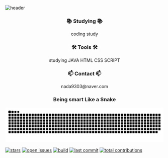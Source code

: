 ![header](https://capsule-render.vercel.app/api?type=venom&color=timeGradient&height=300&section=header&text=kitty%20yakki&fontSize=90&fontColor=d6ace6)

<h3 align="center">📚 Studying 📚</h3>
<p align="center">coding study</p>

<h3 align="center">🛠 Tools 🛠</h3>
<p align="center">studying JAVA HTML CSS SCRIPT </p>

<h3 align="center">📫 Contact 📫</h3>
<p align="center">nada9303@naver.com</p>

<h3 align="center">Being smart Like a Snake</h3>
<img src="https://github.com/Platane/snk/raw/output/github-contribution-grid-snake.svg" alt="" style="max-width: 100%;">

[![stars](https://custom-icon-badges.demolab.com/github/stars/DenverCoder1/custom-icon-badges?logo=star)](https://custom-icon-badges.demolab.com/github/stars/DenverCoder1/custom-icon-badges?logo=star)
[![open issues](https://custom-icon-badges.demolab.com/github/issues-raw/DenverCoder1/custom-icon-badges?logo=issue)](https://custom-icon-badges.demolab.com/github/issues-raw/DenverCoder1/custom-icon-badges?logo=issue)
[![build](https://custom-icon-badges.demolab.com/github/actions/workflow/status/DenverCoder1/custom-icon-badges/ci.yml?branch=main&logo=check-circle-fill&logoColor=white)](https://custom-icon-badges.demolab.com/github/actions/workflow/status/DenverCoder1/custom-icon-badges/ci.yml?branch=main&logo=check-circle-fill&logoColor=white)
[![last commit](https://custom-icon-badges.demolab.com/github/last-commit/DenverCoder1/custom-icon-badges?logo=history&logoColor=white)](https://custom-icon-badges.demolab.com/github/last-commit/DenverCoder1/custom-icon-badges?logo=history&logoColor=white)
[![total contributions](https://custom-icon-badges.demolab.com/badge/dynamic/json?logo=graph&logoColor=fff&color=blue&label=total%20contributions&query=%24.totalContributions&url=https%3A%2F%2Fstreak-stats.demolab.com%2F%3Fuser%3DDenverCoder1%26type%3Djson)](https://custom-icon-badges.demolab.com/badge/dynamic/json?logo=graph&logoColor=fff&color=blue&label=total%20contributions&query=%24.totalContributions&url=https%3A%2F%2Fstreak-stats.demolab.com%2F%3Fuser%3DDenverCoder1%26type%3Djson)
